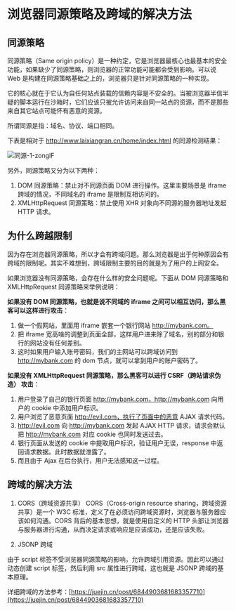 # 浏览器同源策略及跨域的解决方法

## 同源策略

同源策略（Same origin policy）是一种约定，它是浏览器最核心也最基本的安全功能，如果缺少了同源策略，则浏览器的正常功能可能都会受到影响。可以说 Web 是构建在同源策略基础之上的，浏览器只是针对同源策略的一种实现。

它的核心就在于它认为自任何站点装载的信赖内容是不安全的。当被浏览器半信半疑的脚本运行在沙箱时，它们应该只被允许访问来自同一站点的资源，而不是那些来自其它站点可能怀有恶意的资源。

所谓同源是指：域名、协议、端口相同。

下表是相对于 http://www.laixiangran.cn/home/index.html 的同源检测结果：

![同源-1-zonglF](https://cdn.jsdelivr.net/gh/DreamCats/imgs@main/uPic/同源-1-zonglF.jpg)

另外，同源策略又分为以下两种：

1. DOM 同源策略：禁止对不同源页面 DOM 进行操作。这里主要场景是 iframe 跨域的情况，不同域名的 iframe 是限制互相访问的。
2. XMLHttpRequest 同源策略：禁止使用 XHR 对象向不同源的服务器地址发起 HTTP 请求。

## 为什么跨越限制

因为存在浏览器同源策略，所以才会有跨域问题。那么浏览器是出于何种原因会有跨域的限制呢。其实不难想到，跨域限制主要的目的就是为了用户的上网安全。

如果浏览器没有同源策略，会存在什么样的安全问题呢。下面从 DOM 同源策略和 XMLHttpRequest 同源策略来举例说明：

**如果没有 DOM 同源策略，也就是说不同域的 iframe 之间可以相互访问，那么黑客可以这样进行攻击**：

1. 做一个假网站，里面用 iframe 嵌套一个银行网站 http://mybank.com。
2. 把 iframe 宽高啥的调整到页面全部，这样用户进来除了域名，别的部分和银行的网站没有任何差别。
3. 这时如果用户输入账号密码，我们的主网站可以跨域访问到 http://mybank.com 的 dom 节点，就可以拿到用户的账户密码了。

**如果没有 XMLHttpRequest 同源策略，那么黑客可以进行 CSRF（跨站请求伪造） 攻击**：

1. 用户登录了自己的银行页面 http://mybank.com，http://mybank.com 向用户的 cookie 中添加用户标识。
2. 用户浏览了恶意页面 http://evil.com，执行了页面中的恶意 AJAX 请求代码。
3. http://evil.com 向 http://mybank.com 发起 AJAX HTTP 请求，请求会默认把 http://mybank.com 对应 cookie 也同时发送过去。
4. 银行页面从发送的 cookie 中提取用户标识，验证用户无误，response 中返回请求数据。此时数据就泄露了。
5. 而且由于 Ajax 在后台执行，用户无法感知这一过程。

## 跨域的解决方法

1. CORS（跨域资源共享）
CORS（Cross-origin resource sharing，跨域资源共享）是一个 W3C 标准，定义了在必须访问跨域资源时，浏览器与服务器应该如何沟通。CORS 背后的基本思想，就是使用自定义的 HTTP 头部让浏览器与服务器进行沟通，从而决定请求或响应是应该成功，还是应该失败。


2. JSONP 跨域

由于 script 标签不受浏览器同源策略的影响，允许跨域引用资源。因此可以通过动态创建 script 标签，然后利用 src 属性进行跨域，这也就是 JSONP 跨域的基本原理。

详细跨域的方法参考：[https://juejin.cn/post/6844903681683357710](https://juejin.cn/post/6844903681683357710)


